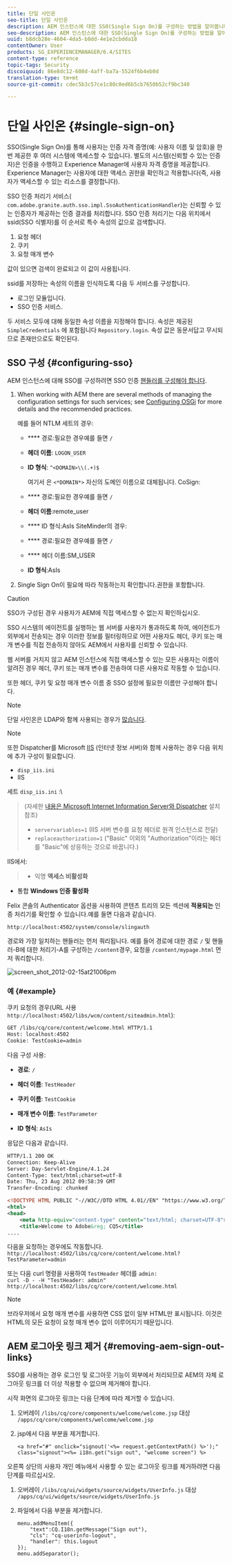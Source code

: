 ```yaml
---
title: 단일 사인온
seo-title: 단일 사인온
description: AEM 인스턴스에 대한 SSO(Single Sign On)를 구성하는 방법을 알아봅니다.
seo-description: AEM 인스턴스에 대한 SSO(Single Sign On)를 구성하는 방법을 알아봅니다.
uuid: b8dcb28e-4604-4da5-b8dd-4e1e2cbdda18
contentOwner: User
products: SG_EXPERIENCEMANAGER/6.4/SITES
content-type: reference
topic-tags: Security
discoiquuid: 86e8dc12-608d-4aff-ba7a-5524f6b4eb0d
translation-type: tm+mt
source-git-commit: cdec5b3c57ce1c80c0ed6b5cb7650b52cf9bc340

---
```



# 단일 사인온 {#single-sign-on}

SSO(Single Sign On)를 통해 사용자는 인증 자격 증명(예: 사용자 이름 및 암호)을 한 번 제공한 후 여러 시스템에 액세스할 수 있습니다. 별도의 시스템(신뢰할 수 있는 인증자)은 인증을 수행하고 Experience Manager에 사용자 자격 증명을 제공합니다. Experience Manager는 사용자에 대한 액세스 권한을 확인하고 적용합니다(즉, 사용자가 액세스할 수 있는 리소스를 결정합니다).

SSO 인증 처리기 서비스( `com.adobe.granite.auth.sso.impl.SsoAuthenticationHandler`)는 신뢰할 수 있는 인증자가 제공하는 인증 결과를 처리합니다. SSO 인증 처리기는 다음 위치에서 ssid(SSO 식별자)를 이 순서로 특수 속성의 값으로 검색합니다.

1. 요청 헤더
1. 쿠키
1. 요청 매개 변수

값이 있으면 검색이 완료되고 이 값이 사용됩니다.

ssid를 저장하는 속성의 이름을 인식하도록 다음 두 서비스를 구성합니다.

* 로그인 모듈입니다.
* SSO 인증 서비스.

두 서비스 모두에 대해 동일한 속성 이름을 지정해야 합니다. 속성은 제공된 `SimpleCredentials` 에 포함됩니다 `Repository.login`. 속성 값은 동문서답고 무시되므로 존재만으로도 확인된다.

## SSO 구성 {#configuring-sso}

AEM 인스턴스에 대해 SSO를 구성하려면 SSO 인증 [핸들러를 구성해야 합니다](/help/sites-deploying/osgi-configuration-settings.md#adobegranitessoauthenticationhandler).

1. When working with AEM there are several methods of managing the configuration settings for such services; see [Configuring OSGi](/help/sites-deploying/configuring-osgi.md) for more details and the recommended practices.

   예를 들어 NTLM 세트의 경우:

   * **** 경로:필요한 경우예를 들면 `/`
   * **헤더 이름**: `LOGON_USER`
   * **ID 형식**: `^<DOMAIN>\\(.+)$`

      여기서 은 `<*DOMAIN*>` 자신의 도메인 이름으로 대체됩니다.
   CoSign:

   * **** 경로:필요한 경우예를 들면 `/`
   * **헤더 이름**:remote_user
   * **** ID 형식:AsIs
   SiteMinder의 경우:

   * **** 경로:필요한 경우예를 들면 `/`
   * **** 헤더 이름:SM_USER
   * **ID 형식**:AsIs



1. Single Sign On이 필요에 따라 작동하는지 확인합니다.권한을 포함합니다.

>[!CAUTION]
>
>SSO가 구성된 경우 사용자가 AEM에 직접 액세스할 수 없는지 확인하십시오.
>
>SSO 시스템의 에이전트를 실행하는 웹 서버를 사용자가 통과하도록 하여, 에이전트가 외부에서 전송되는 경우 이러한 정보를 필터링하므로 어떤 사용자도 헤더, 쿠키 또는 매개 변수를 직접 전송하지 않아도 AEM에서 사용자를 신뢰할 수 있습니다.
>
>웹 서버를 거치지 않고 AEM 인스턴스에 직접 액세스할 수 있는 모든 사용자는 이름이 알려진 경우 헤더, 쿠키 또는 매개 변수를 전송하여 다른 사용자로 작동할 수 있습니다.
>
>또한 헤더, 쿠키 및 요청 매개 변수 이름 중 SSO 설정에 필요한 이름만 구성해야 합니다.


>[!NOTE]
>
>단일 사인온은 LDAP와 함께 사용되는 경우가 [많습니다](/help/sites-administering/ldap-config.md).

>[!NOTE]
>
>또한 Dispatcher를 Microsoft [IIS](https://helpx.adobe.com/experience-manager/dispatcher/using/dispatcher.html) (인터넷 정보 서버)와 함께 사용하는 경우 다음 위치에 추가 구성이 필요합니다.
>
>* `disp_iis.ini`
>* IIS
>
>
세트 `disp_iis.ini` :\
>(자세한 [내용은 Microsoft Internet Information Server와 Dispatcher](https://helpx.adobe.com/experience-manager/dispatcher/using/dispatcher-install.html#microsoft-internet-information-server) 설치 참조)
>
>* `servervariables=1` (IIS 서버 변수를 요청 헤더로 원격 인스턴스로 전달)
>* `replaceauthorization=1` (&quot;Basic&quot; 이외의 &quot;Authorization&quot;이라는 헤더를 &quot;Basic&quot;에 상응하는 것으로 바꿉니다.)
>
>
IIS에서:
>
>* 익명 **액세스 비활성화**
   >
   >
* 통합 **Windows 인증 활성화**
>



Felix 콘솔의 Authenticator 옵션을 사용하여 콘텐츠 트리의 모든 섹션에 **적용되는** 인증 처리기를 확인할 수 있습니다.예를 들면 다음과 같습니다.

`http://localhost:4502/system/console/slingauth`

경로와 가장 일치하는 핸들러는 먼저 쿼리됩니다. 예를 들어 경로에 대한 경로 `/` 및 핸들러-B에 대한 처리기-A를 구성하는 `/content`경우, 요청을 `/content/mypage.html` 먼저 쿼리합니다.

![screen_shot_2012-02-15at21006pm](assets/screen_shot_2012-02-15at21006pm.png)

### 예 {#example}

쿠키 요청의 경우(URL 사용 `http://localhost:4502/libs/wcm/content/siteadmin.html`):

```xml
GET /libs/cq/core/content/welcome.html HTTP/1.1
Host: localhost:4502
Cookie: TestCookie=admin
```

다음 구성 사용:

* **경로**: `/`

* **헤더 이름**: `TestHeader`

* **쿠키 이름**: `TestCookie`

* **매개 변수 이름**: `TestParameter`

* **ID 형식**: `AsIs`

응답은 다음과 같습니다.

```xml
HTTP/1.1 200 OK
Connection: Keep-Alive
Server: Day-Servlet-Engine/4.1.24 
Content-Type: text/html;charset=utf-8
Date: Thu, 23 Aug 2012 09:58:39 GMT
Transfer-Encoding: chunked

<!DOCTYPE HTML PUBLIC "-//W3C//DTD HTML 4.01//EN" "https://www.w3.org/TR/html4/strict.dtd">
<html>
<head>
    <meta http-equiv="content-type" content="text/html; charset=UTF-8">
    <title>Welcome to Adobe&reg; CQ5</title>
....
```

다음을 요청하는 경우에도 작동합니다.\
`http://localhost:4502/libs/cq/core/content/welcome.html?TestParameter=admin`

또는 다음 curl 명령을 사용하여 `TestHeader` 헤더를 `admin:`\
`curl -D - -H "TestHeader: admin" http://localhost:4502/libs/cq/core/content/welcome.html`

>[!NOTE]
>
>브라우저에서 요청 매개 변수를 사용하면 CSS 없이 일부 HTML만 표시됩니다. 이것은 HTML의 모든 요청이 요청 매개 변수 없이 이루어지기 때문입니다.

## AEM 로그아웃 링크 제거 {#removing-aem-sign-out-links}

SSO를 사용하는 경우 로그인 및 로그아웃 기능이 외부에서 처리되므로 AEM의 자체 로그아웃 링크를 더 이상 적용할 수 없으며 제거해야 합니다.

시작 화면의 로그아웃 링크는 다음 단계에 따라 제거할 수 있습니다.

1. 오버레이 `/libs/cq/core/components/welcome/welcome.jsp` 대상 `/apps/cq/core/components/welcome/welcome.jsp`
1. jsp에서 다음 부분을 제거합니다.

   `<a href="#" onclick="signout('<%= request.getContextPath() %>');" class="signout"><%= i18n.get("sign out", "welcome screen") %>`

오른쪽 상단의 사용자 개인 메뉴에서 사용할 수 있는 로그아웃 링크를 제거하려면 다음 단계를 따르십시오.

1. 오버레이 `/libs/cq/ui/widgets/source/widgets/UserInfo.js` 대상 `/apps/cq/ui/widgets/source/widgets/UserInfo.js`

1. 파일에서 다음 부분을 제거합니다.

   ```
   menu.addMenuItem({
       "text":CQ.I18n.getMessage("Sign out"),
       "cls": "cq-userinfo-logout",
       "handler": this.logout
   });
   menu.addSeparator();
   ```

